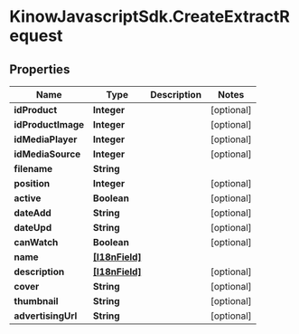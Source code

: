 # KinowJavascriptSdk.CreateExtractRequest

## Properties
Name | Type | Description | Notes
------------ | ------------- | ------------- | -------------
**idProduct** | **Integer** |  | [optional] 
**idProductImage** | **Integer** |  | [optional] 
**idMediaPlayer** | **Integer** |  | [optional] 
**idMediaSource** | **Integer** |  | [optional] 
**filename** | **String** |  | 
**position** | **Integer** |  | [optional] 
**active** | **Boolean** |  | [optional] 
**dateAdd** | **String** |  | [optional] 
**dateUpd** | **String** |  | [optional] 
**canWatch** | **Boolean** |  | [optional] 
**name** | [**[I18nField]**](I18nField.md) |  | 
**description** | [**[I18nField]**](I18nField.md) |  | [optional] 
**cover** | **String** |  | [optional] 
**thumbnail** | **String** |  | [optional] 
**advertisingUrl** | **String** |  | [optional] 



